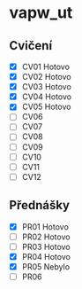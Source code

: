 # vapw_ut
## Cvičení
- [x] CV01 Hotovo
- [x] CV02 Hotovo
- [x] CV03 Hotovo
- [x] CV04 Hotovo
- [x] CV05 Hotovo
- [ ] CV06 
- [ ] CV07 
- [ ] CV08 
- [ ] CV09 
- [ ] CV10 
- [ ] CV11 
- [ ] CV12 

## Přednášky
- [x] PR01 Hotovo
- [ ] PR02 Hotovo
- [ ] PR03 Hotovo
- [x] PR04 Hotovo
- [x] PR05 Nebylo
- [ ] PR06
